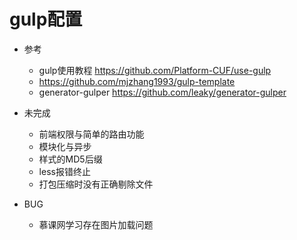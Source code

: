 # gulp配置

- 参考
    - gulp使用教程 https://github.com/Platform-CUF/use-gulp
    - https://github.com/mjzhang1993/gulp-template
    - generator-gulper https://github.com/leaky/generator-gulper
    
- 未完成

    - 前端权限与简单的路由功能
    - 模块化与异步
    - 样式的MD5后缀
    - less报错终止   
    - 打包压缩时没有正确剔除文件 

- BUG

    - 慕课网学习存在图片加载问题    